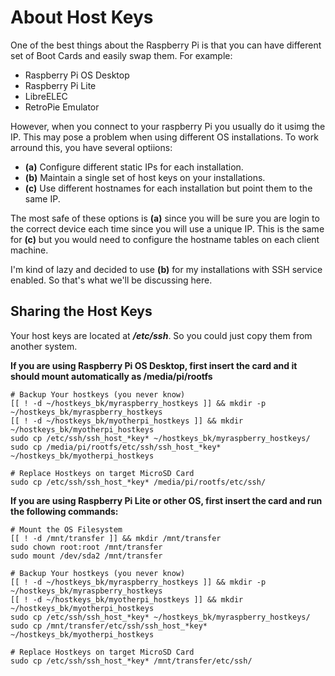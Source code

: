 # About Host Keys

One of the best things about the Raspberry Pi is that you can have different set of Boot Cards and easily swap them. For example:
* Raspberry Pi OS Desktop
* Raspberry Pi Lite
* LibreELEC
* RetroPie Emulator

However, when you connect to your raspberry Pi you usually do it usimg the IP. This may pose a problem when using different OS installations. To work arround this, you have several optiions:
- **(a)** Configure different static IPs for each installation.
- **(b)** Maintain a single set of host keys on your installations.
- **(c)** Use different hostnames for each installation but point them to the same IP.

The most safe of these options is **(a)** since you will be sure you are login to the correct device each time since you will use a unique IP. This is the same for **(c)** but you would need to configure the hostname tables on each client machine.

I'm kind of lazy and decided to use **(b)** for my installations with SSH service enabled. So that's what we'll be discussing here.


## Sharing the Host Keys

Your host keys are located at ***/etc/ssh***. So you could just copy them from another system. 

**If you are using Raspberry Pi OS Desktop, first insert the card and it should mount automatically as /media/pi/rootfs**
```
# Backup Your hostkeys (you never know)
[[ ! -d ~/hostkeys_bk/myraspberry_hostkeys ]] && mkdir -p ~/hostkeys_bk/myraspberry_hostkeys
[[ ! -d ~/hostkeys_bk/myotherpi_hostkeys ]] && mkdir ~/hostkeys_bk/myotherpi_hostkeys
sudo cp /etc/ssh/ssh_host_*key* ~/hostkeys_bk/myraspberry_hostkeys/
sudo cp /media/pi/rootfs/etc/ssh/ssh_host_*key* ~/hostkeys_bk/myotherpi_hostkeys

# Replace Hostkeys on target MicroSD Card
sudo cp /etc/ssh/ssh_host_*key* /media/pi/rootfs/etc/ssh/
```

**If you are using Raspberry Pi Lite or other OS, first insert the card and run the following commands:**
```
# Mount the OS Filesystem
[[ ! -d /mnt/transfer ]] && mkdir /mnt/transfer
sudo chown root:root /mnt/transfer
sudo mount /dev/sda2 /mnt/transfer

# Backup Your hostkeys (you never know)
[[ ! -d ~/hostkeys_bk/myraspberry_hostkeys ]] && mkdir -p ~/hostkeys_bk/myraspberry_hostkeys
[[ ! -d ~/hostkeys_bk/myotherpi_hostkeys ]] && mkdir ~/hostkeys_bk/myotherpi_hostkeys
sudo cp /etc/ssh/ssh_host_*key* ~/hostkeys_bk/myraspberry_hostkeys/
sudo cp /mnt/transfer/etc/ssh/ssh_host_*key* ~/hostkeys_bk/myotherpi_hostkeys

# Replace Hostkeys on target MicroSD Card
sudo cp /etc/ssh/ssh_host_*key* /mnt/transfer/etc/ssh/
```
